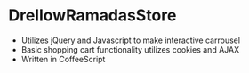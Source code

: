 DrellowRamadasStore
===================


* Utilizes jQuery and Javascript to make interactive carrousel
* Basic shopping cart functionality utilizes cookies and AJAX
* Written in CoffeeScript
